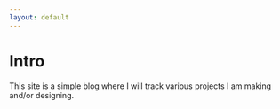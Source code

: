 ```yaml
---
layout: default
---
```

# Intro
This site is a simple blog where I will track various projects I am making and/or designing. 
